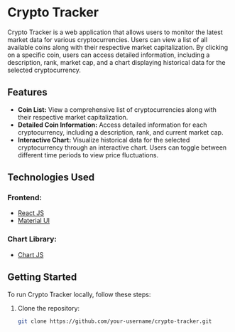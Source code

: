 # Crypto Tracker

Crypto Tracker is a web application that allows users to monitor the latest market data for various cryptocurrencies. Users can view a list of all available coins along with their respective market capitalization. By clicking on a specific coin, users can access detailed information, including a description, rank, market cap, and a chart displaying historical data for the selected cryptocurrency.

## Features

- **Coin List:** View a comprehensive list of cryptocurrencies along with their respective market capitalization.
- **Detailed Coin Information:** Access detailed information for each cryptocurrency, including a description, rank, and current market cap.
- **Interactive Chart:** Visualize historical data for the selected cryptocurrency through an interactive chart. Users can toggle between different time periods to view price fluctuations.

## Technologies Used

### Frontend:
- [React JS](https://reactjs.org/)
- [Material UI](https://v4.mui.com/)

### Chart Library:
- [Chart JS](https://reactchartjs.github.io/react-chartjs-2/#/)

## Getting Started

To run Crypto Tracker locally, follow these steps:

1. Clone the repository:
   ```bash
   git clone https://github.com/your-username/crypto-tracker.git
